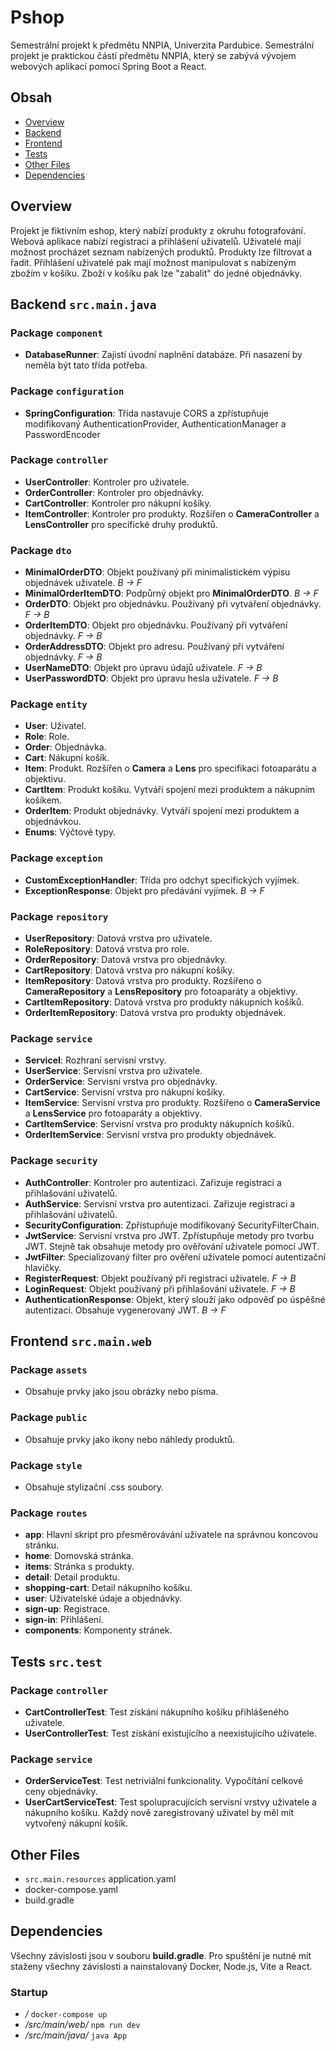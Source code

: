 # Pshop

Semestrální projekt k předmětu NNPIA, Univerzita Pardubice. Semestrální projekt je praktickou částí předmětu NNPIA,
který se zabývá vývojem webových aplikací pomocí Spring Boot a React.

## Obsah

- [Overview](#overview)
- [Backend](#backend-srcmainjava)
- [Frontend](#frontend-srcmainweb)
- [Tests](#tests-srctest)
- [Other Files](#other-files)
- [Dependencies](#dependencies)

## Overview

Projekt je fiktivním eshop, který nabízí produkty z okruhu fotografování. Webová aplikace nabízí registraci a přihlášení
uživatelů. Uživatelé mají možnost procházet seznam nabízených produktů. Produkty lze filtrovat a řadit. Přihlášení
uživatelé pak mají možnost manipulovat s nabízeným zbožím v košíku. Zboží v košíku pak lze "zabalit" do jedné
objednávky.

## Backend `src.main.java`

### Package `component`

- **DatabaseRunner**: Zajistí úvodní naplnění databáze. Při nasazení by neměla být tato třída potřeba.

### Package `configuration`

- **SpringConfiguration**: Třída nastavuje CORS a zpřístupňuje modifikovaný AuthenticationProvider,
  AuthenticationManager a PasswordEncoder

### Package `controller`

- **UserController**: Kontroler pro uživatele.
- **OrderController**: Kontroler pro objednávky.
- **CartController**: Kontroler pro nákupní košíky.
- **ItemController**: Kontroler pro produkty. Rozšířen o **CameraController** a **LensController** pro specifické druhy
  produktů.

### Package `dto`

- **MinimalOrderDTO**: Objekt používaný při minimalistickém výpisu objednávek uživatele. *B -> F*
- **MinimalOrderItemDTO**: Podpůrný objekt pro **MinimalOrderDTO**. *B -> F*
- **OrderDTO**: Objekt pro objednávku. Používaný při vytváření objednávky. *F -> B*
- **OrderItemDTO**: Objekt pro objednávku. Používaný při vytváření objednávky. *F -> B*
- **OrderAddressDTO**: Objekt pro adresu. Používaný při vytváření objednávky. *F -> B*
- **UserNameDTO**: Objekt pro úpravu údajů uživatele. *F -> B*
- **UserPasswordDTO**: Objekt pro úpravu hesla uživatele. *F -> B*

### Package `entity`

- **User**: Uživatel.
- **Role**: Role.
- **Order**: Objednávka.
- **Cart**: Nákupní košík.
- **Item**: Produkt. Rozšířen o **Camera** a **Lens** pro specifikaci fotoaparátu a objektivu.
- **CartItem**: Produkt košíku. Vytváří spojení mezi produktem a nákupním košíkem.
- **OrderItem**: Produkt objednávky. Vytváří spojení mezi produktem a objednávkou.
- **Enums**: Výčtové typy.

### Package `exception`

- **CustomExceptionHandler**: Třída pro odchyt specifických vyjímek.
- **ExceptionResponse**: Objekt pro předávání vyjímek. *B -> F*

### Package `repository`

- **UserRepository**: Datová vrstva pro uživatele.
- **RoleRepository**: Datová vrstva pro role.
- **OrderRepository**: Datová vrstva pro objednávky.
- **CartRepository**: Datová vrstva pro nákupní košíky.
- **ItemRepository**: Datová vrstva pro produkty. Rozšířeno o **CameraRepository** a **LensRepository** pro fotoaparáty
  a objektivy.
- **CartItemRepository**: Datová vrstva pro produkty nákupních košíků.
- **OrderItemRepository**: Datová vrstva pro produkty objednávek.

### Package `service`

- **ServiceI**: Rozhraní servisní vrstvy.
- **UserService**: Servisní vrstva pro uživatele.
- **OrderService**: Servisní vrstva pro objednávky.
- **CartService**: Servisní vrstva pro nákupní košíky.
- **ItemService**: Servisní vrstva pro produkty. Rozšířeno o **CameraService** a **LensService** pro fotoaparáty a
  objektivy.
- **CartItemService**: Servisní vrstva pro produkty nákupních košíků.
- **OrderItemService**: Servisní vrstva pro produkty objednávek.

### Package `security`

- **AuthController**: Kontroler pro autentizaci. Zařizuje registraci a přihlašování uživatelů.
- **AuthService**: Servisní vrstva pro autentizaci. Zařizuje registraci a přihlašování uživatelů.
- **SecurityConfiguration**: Zpřístupňuje modifikovaný SecurityFilterChain.
- **JwtService**: Servisní vrstva pro JWT. Zpřístupňuje metody pro tvorbu JWT. Stejně tak obsahuje metody pro ověřování
  uživatele pomocí JWT.
- **JwtFilter**: Specializovaný filter pro ověření uživatele pomocí autentizační hlavičky.
- **RegisterRequest**: Objekt používaný při registraci uživatele. *F -> B*
- **LoginRequest**: Objekt používaný při přihlašování uživatele. *F -> B*
- **AuthenticationResponse**: Objekt, který slouží jako odpověď po úspěšné autentizaci. Obsahuje vygenerovaný JWT. *B ->
  F*

## Frontend `src.main.web`

### Package `assets`

- Obsahuje prvky jako jsou obrázky nebo písma.

### Package `public`

- Obsahuje prvky jako ikony nebo náhledy produktů.

### Package `style`

- Obsahuje stylizační .css soubory.

### Package `routes`

- **app**: Hlavní skript pro přesměrovávání uživatele na správnou koncovou stránku.
- **home**: Domovská stránka.
- **items**: Stránka s produkty.
- **detail**: Detail produktu.
- **shopping-cart**: Detail nákupního košíku.
- **user**: Uživatelské údaje a objednávky.
- **sign-up**: Registrace.
- **sign-in**: Přihlášení.
- **components**: Komponenty stránek.

## Tests `src.test`

### Package `controller`

- **CartControllerTest**: Test získání nákupního košíku přihlášeného uživatele.
- **UserControllerTest**: Test získání existujícího a neexistujícího uživatele.

### Package `service`

- **OrderServiceTest**: Test netriviální funkcionality. Vypočítání celkové ceny objednávky.
- **UserCartServiceTest**: Test spolupracujících servisní vrstvy uživatele a nákupního košíku. Každý nově zaregistrovaný
  uživatel by měl mít vytvořený nákupní košík.

## Other Files

- `src.main.resources` application.yaml
- docker-compose.yaml
- build.gradle

## Dependencies

Všechny závislosti jsou v souboru **build.gradle**. Pro spuštění je nutné mít staženy všechny závislosti a nainstalovaný
Docker, Node.js, Vite a React.

### Startup

- */* `docker-compose up`
- */src/main/web/* `npm run dev`
- */src/main/java/* `java App`
